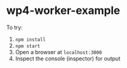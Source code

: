 # wp4-worker-example

To try:

1. `npm install`
2. `npm start`
3. Open a browser at `localhost:3000`
4. Inspect the console (inspector) for output
